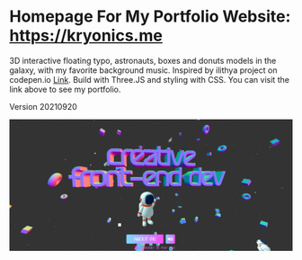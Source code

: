 # Homepage For My Portfolio Website: https://kryonics.me

3D interactive floating typo, astronauts, boxes and donuts models in the galaxy, with my favorite background music. Inspired by ilithya project on codepen.io [Link](https://codepen.io/ilithya/pen/KKPejPK). Build with Three.JS and styling with CSS. You can visit the link above to see my portfolio.

Version 20210920

<img src="./screenshots/kryonics.me.png">
